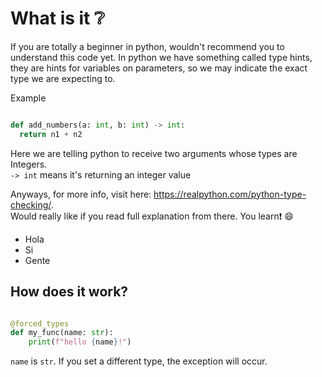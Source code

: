 # What is it ❔
If you are totally a beginner in python, wouldn't recommend you to understand this code yet.
In python we have something called type hints, they are hints for variables on parameters,
so we may indicate the exact type we are expecting to. 

Example

```py

def add_numbers(a: int, b: int) -> int:
  return n1 + n2
```

Here we are telling python to receive two arguments whose types are Integers. \
`-> int` means it's returning an integer value

Anyways, for more info, visit here: https://realpython.com/python-type-checking/. \
Would really like if you read full explanation from there. You learn❗ 😄

- Hola
- Si
- Gente
 
## How does it work?

```py

@forced_types
def my_func(name: str):
    print(f"hello {name}!")
```
`name` is `str`. If you set a different type, the exception will occur. 
